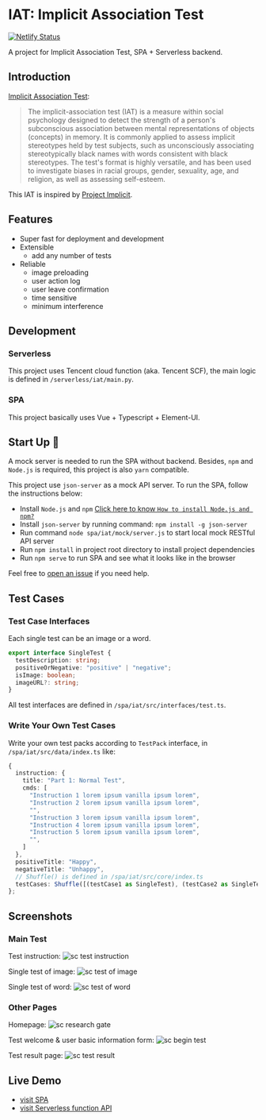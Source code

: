 # IAT: Implicit Association Test

[![Netlify Status](https://api.netlify.com/api/v1/badges/a1d4430d-3f27-4344-88c0-5ef9e32c8cb8/deploy-status)](https://app.netlify.com/sites/zen-noyce-477e24/deploys)

A project for Implicit Association Test, SPA + Serverless backend.

## Introduction

[Implicit Association Test](https://en.wikipedia.org/wiki/Implicit-association_test):

> The implicit-association test (IAT) is a measure within social psychology designed to detect the strength of a person's subconscious association between mental representations of objects (concepts) in memory. It is commonly applied to assess implicit stereotypes held by test subjects, such as unconsciously associating stereotypically black names with words consistent with black stereotypes. The test's format is highly versatile, and has been used to investigate biases in racial groups, gender, sexuality, age, and religion, as well as assessing self-esteem.

This IAT is inspired by [Project Implicit](https://implicit.harvard.edu/).

## Features

- Super fast for deployment and development
- Extensible
  - add any number of tests
- Reliable
  - image preloading
  - user action log
  - user leave confirmation
  - time sensitive
  - minimum interference

## Development

### Serverless

This project uses Tencent cloud function (aka. Tencent SCF), the main logic is defined in `/serverless/iat/main.py`.

### SPA

This project basically uses Vue + Typescript + Element-UI.

## Start Up 🎈

A mock server is needed to run the SPA without backend. Besides, `npm` and `Node.js` is required, this project is also `yarn` compatible.

This project use `json-server` as a mock API server. To run the SPA, follow the instructions below:

- Install `Node.js` and `npm` [Click here to know `How to install Node.js and npm?`](https://www.google.com/search?q=how+to+install+nodejs+and+npm)
- Install `json-server` by running command: `npm install -g json-server`
- Run command `node spa/iat/mock/server.js` to start local mock RESTful API server
- Run `npm install` in project root directory to install project dependencies
- Run `npm serve` to run SPA and see what it looks like in the browser

Feel free to [open an issue](https://github.com/cmsax/IAT/issues/new/choose) if you need help.

## Test Cases

### Test Case Interfaces

Each single test can be an image or a word.

```typescript
export interface SingleTest {
  testDescription: string;
  positiveOrNegative: "positive" | "negative";
  isImage: boolean;
  imageURL?: string;
}
```

All test interfaces are defined in `/spa/iat/src/interfaces/test.ts`.

### Write Your Own Test Cases

Write your own test packs according to `TestPack` interface, in `/spa/iat/src/data/index.ts` like:

```typescript
{
  instruction: {
    title: "Part 1: Normal Test",
    cmds: [
      "Instruction 1 lorem ipsum vanilla ipsum lorem",
      "Instruction 2 lorem ipsum vanilla ipsum lorem",
      "",
      "Instruction 3 lorem ipsum vanilla ipsum lorem",
      "Instruction 4 lorem ipsum vanilla ipsum lorem",
      "Instruction 5 lorem ipsum vanilla ipsum lorem",
      "",
    ]
  },
  positiveTitle: "Happy",
  negativeTitle: "Unhappy",
  // Shuffle() is defined in /spa/iat/src/core/index.ts
  testCases: Shuffle([(testCase1 as SingleTest), (testCase2 as SingleTest)])
};
```

## Screenshots

### Main Test

Test instruction:
![sc test instruction](./screenshots/sc-1.png)

Single test of image:
![sc test of image](./screenshots/sc-2.png)

Single test of word:
![sc test of word](./screenshots/sc-3.png)

### Other Pages

Homepage:
![sc research gate](./screenshots/sc-4.png)

Test welcome & user basic information form:
![sc begin test](./screenshots/sc-5.png)

Test result page:
![sc test result](./screenshots/sc-6.png)

## Live Demo

- [visit SPA](https://research.unoiou.com)
- [visit Serverless function API](https://api.unoiou.com/feiwei/iat)
